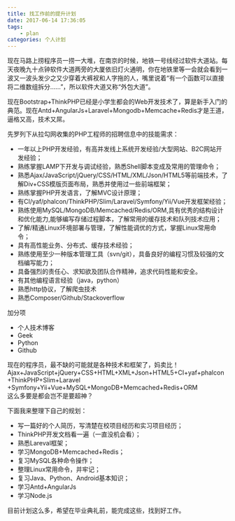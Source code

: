```yaml
---
title: 找工作前的提升计划
date: 2017-06-14 17:36:05
tags:
	- plan
categories: 个人计划
---
```

现在马路上捞程序员一捞一大堆，在南京的时候，地铁一号线经过软件大道站。每天夜晚九十点钟软件大道两旁的大厦依旧灯火通明，你在地铁里等一会就会看到一波又一波头发少之又少穿着大裤衩和人字拖的人，嘴里说着“有一个函数可以直接将二维数组拆分……”，所以软件大道又称“外包大道”。  
<!-- more -->
现在Bootstrap+ThinkPHP已经是小学生都会的Web开发技术了，算是新手入门的典范。现在Antd+AngularJs+Laravel+Mongodb+Memcache+Redis才是王道，逼格又高，技术又屌。  

先罗列下从拉勾网收集的PHP工程师的招聘信息中的技能需求：  

- 一年以上PHP开发经验，有高并发线上系统开发经验/大型网站、B2C网站开发经验；
- 熟练掌握LAMP下开发与调试经验，熟悉Shell脚本变成及常用的管理命令；
- 熟悉Ajax/JavaScript/jQuery/CSS/HTML/XML/Json/HTML5等前端技术，了解Div+CSS模版页面布局，熟悉并使用过一些前端框架；
- 熟练掌握PHP开发语言，了解MVC设计原理；
- 有CI/yaf/phalcon/ThinkPHP/Slim/Laravel/Symfony/Yii/Vue开发框架经验；
- 熟练使用MySQL/MongoDB/Memcached/Redis/ORM,具有优秀的结构设计和优化能力,能够编写存储过程脚本，了解常用的缓存技术和队列技术应用；
- 了解/精通Linux环境部署与管理，了解性能调优的方式，掌握Linux常用命令；
- 具有高性能业务、分布式、缓存技术经验；
- 熟练使用至少一种版本管理工具（svn/git），具备良好的编程习惯及较强的文档编写能力；
- 具备强烈的责任心、求知欲及团队合作精神，追求代码性能和安全。
- 有其他编程语言经验（java，python）
- 熟悉http协议，了解爬虫技术
- 熟悉Composer/Github/Stackoverflow

加分项  

- 个人技术博客
- Geek
- Python
- Github

现在的程序员，最不缺的可能就是各种技术和框架了，妈卖比！  
Ajax+JavaScript+jQuery+CSS+HTML+XML+Json+HTML5+CI+yaf+phalcon+ThinkPHP+Slim+Laravel  
+Symfony+Yii+Vue+MySQL+MongoDB+Memcached+Redis+ORM  
这么多要是都会岂不是要超神？  

下面我来整理下自己的规划：  
- 写一篇好的个人简历，写清楚在校项目经历和实习项目经历；
- ThinkPHP开发文档看一遍（一直没机会看）；
- 熟悉Lareval框架；
- 学习MongoDB+Memcached+Redis；
- 复习MySQL各种命令操作；
- 整理Linux常用命令，并牢记；
- 复习Java、Python、Android基本知识；
- 学习Antd+AngularJs
- 学习Node.js

目前计划这么多，希望在毕业典礼前，能完成这些，找到好工作。